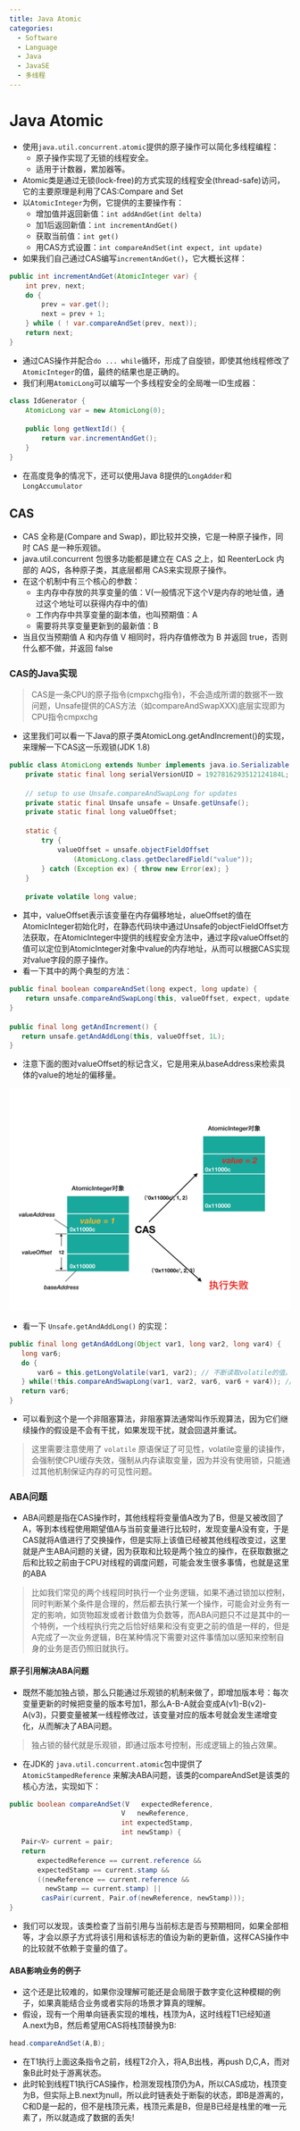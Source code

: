 ```yaml
---
title: Java Atomic
categories:
  - Software
  - Language
  - Java
  - JavaSE
  - 多线程
---
```

# Java Atomic

-   使用`java.util.concurrent.atomic`提供的原子操作可以简化多线程编程：
    -   原子操作实现了无锁的线程安全。
    -   适用于计数器，累加器等。
-   Atomic类是通过无锁(lock-free)的方式实现的线程安全(thread-safe)访问，它的主要原理是利用了CAS:Compare and Set
-   以`AtomicInteger`为例，它提供的主要操作有：
    -   增加值并返回新值：`int addAndGet(int delta)`
    -   加1后返回新值：`int incrementAndGet()`
    -   获取当前值：`int get()`
    -   用CAS方式设置：`int compareAndSet(int expect, int update)`
-   如果我们自己通过CAS编写`incrementAndGet()`，它大概长这样：

```java
public int incrementAndGet(AtomicInteger var) {
    int prev, next;
    do {
        prev = var.get();
        next = prev + 1;
    } while ( ! var.compareAndSet(prev, next));
    return next;
}
```

-   通过CAS操作并配合`do ... while`循环，形成了自旋锁，即使其他线程修改了`AtomicInteger`的值，最终的结果也是正确的。
-   我们利用`AtomicLong`可以编写一个多线程安全的全局唯一ID生成器：

```java
class IdGenerator {
    AtomicLong var = new AtomicLong(0);

    public long getNextId() {
        return var.incrementAndGet();
    }
}
```

-   在高度竞争的情况下，还可以使用Java 8提供的`LongAdder`和`LongAccumulator`

## CAS

-  CAS 全称是(Compare and Swap)，即比较并交换，它是一种原子操作，同时 CAS 是一种乐观锁。
-  java.util.concurrent 包很多功能都是建立在 CAS 之上，如 ReenterLock 内部的 AQS，各种原子类，其底层都用 CAS来实现原子操作。
-  在这个机制中有三个核心的参数：
    -  主内存中存放的共享变量的值：V(一般情况下这个V是内存的地址值，通过这个地址可以获得内存中的值)
    -  工作内存中共享变量的副本值，也叫预期值：A
    -  需要将共享变量更新到的最新值：B
-  当且仅当预期值 A 和内存值 V 相同时，将内存值修改为 B 并返回 true，否则什么都不做，并返回 false

### CAS的Java实现

>   CAS是一条CPU的原子指令(cmpxchg指令)，不会造成所谓的数据不一致问题，Unsafe提供的CAS方法（如compareAndSwapXXX)底层实现即为CPU指令cmpxchg

-   这里我们可以看一下Java的原子类AtomicLong.getAndIncrement()的实现，来理解一下CAS这一乐观锁(JDK 1.8)

```java
public class AtomicLong extends Number implements java.io.Serializable {
    private static final long serialVersionUID = 1927816293512124184L;

    // setup to use Unsafe.compareAndSwapLong for updates
    private static final Unsafe unsafe = Unsafe.getUnsafe();
    private static final long valueOffset;

    static {
        try {
            valueOffset = unsafe.objectFieldOffset
                (AtomicLong.class.getDeclaredField("value"));
        } catch (Exception ex) { throw new Error(ex); }
    }

    private volatile long value;
```

-   其中，valueOffset表示该变量在内存偏移地址，alueOffset的值在AtomicInteger初始化时，在静态代码块中通过Unsafe的objectFieldOffset方法获取，在AtomicInteger中提供的线程安全方法中，通过字段valueOffset的值可以定位到AtomicInteger对象中value的内存地址，从而可以根据CAS实现对value字段的原子操作。
-   看一下其中的两个典型的方法：

```java
public final boolean compareAndSet(long expect, long update) {
    return unsafe.compareAndSwapLong(this, valueOffset, expect, update);
}

public final long getAndIncrement() {
   return unsafe.getAndAddLong(this, valueOffset, 1L);
}
```

-   注意下面的图对valueOffset的标记含义，它是用来从baseAddress来检索具体的value的地址的偏移量。

<img src="https://raw.githubusercontent.com/LuShan123888/Files/main/Pictures/2021-06-12-6e8b1fe5d5993d17a4c5b69bb72ac51d89826.png" alt="img" style="zoom:50%;" />

-   看一下 `Unsafe.getAndAddLong()` 的实现：

```java
public final long getAndAddLong(Object var1, long var2, long var4) {
   long var6;
   do {
       var6 = this.getLongVolatile(var1, var2); // 不断读取volatile的值。
   } while(!this.compareAndSwapLong(var1, var2, var6, var6 + var4)); // 不断循环直到满足条件。
   return var6;
}
```

-   可以看到这个是一个非阻塞算法，非阻塞算法通常叫作乐观算法，因为它们继续操作的假设是不会有干扰，如果发现干扰，就会回退并重试。

>   这里需要注意使用了 `volatile` 原语保证了可见性，volatile变量的读操作，会强制使CPU缓存失效，强制从内存读取变量，因为并没有使用锁，只能通过其他机制保证内存的可见性问题。

### ABA问题

-   ABA问题是指在CAS操作时，其他线程将变量值A改为了B，但是又被改回了A，等到本线程使用期望值A与当前变量进行比较时，发现变量A没有变，于是CAS就将A值进行了交换操作，但是实际上该值已经被其他线程改变过，这里就是产生ABA问题的关键，因为获取和比较是两个独立的操作，在获取数据之后和比较之前由于CPU对线程的调度问题，可能会发生很多事情，也就是这里的ABA

>   比如我们常见的两个线程同时执行一个业务逻辑，如果不通过锁加以控制，同时判断某个条件是合理的，然后都去执行某一个操作，可能会对业务有一定的影响，如货物超发或者计数值为负数等，而ABA问题只不过是其中的一个特例，一个线程执行完之后恰好结果和没有变更之前的值是一样的，但是A完成了一次业务逻辑，B在某种情况下需要对这件事情加以感知来控制自身的业务是否仍照旧就执行。

#### 原子引用解决ABA问题

-   既然不能加独占锁，那么只能通过乐观锁的机制来做了，即增加版本号：每次变量更新的时候把变量的版本号加1，那么A-B-A就会变成A(v1)-B(v2)-A(v3)，只要变量被某一线程修改过，该变量对应的版本号就会发生递增变化，从而解决了ABA问题。

>   独占锁的替代就是乐观锁，即通过版本号控制，形成逻辑上的独占效果。

-   在JDK的 `java.util.concurrent.atomic`包中提供了 `AtomicStampedReference` 来解决ABA问题，该类的compareAndSet是该类的核心方法，实现如下：

```java
public boolean compareAndSet(V   expectedReference,
                            V   newReference,
                            int expectedStamp,
                            int newStamp) {
   Pair<V> current = pair;
   return
       expectedReference == current.reference &&
       expectedStamp == current.stamp &&
       ((newReference == current.reference &&
         newStamp == current.stamp) ||
        casPair(current, Pair.of(newReference, newStamp)));
}
```

-   我们可以发现，该类检查了当前引用与当前标志是否与预期相同，如果全部相等，才会以原子方式将该引用和该标志的值设为新的更新值，这样CAS操作中的比较就不依赖于变量的值了。

#### ABA影响业务的例子

-   这个还是比较难的，如果你没理解可能还是会局限于数字变化这种模糊的例子，如果真能结合业务或者实际的场景才算真的理解。
-   假设，现有一个用单向链表实现的堆栈，栈顶为A，这时线程T1已经知道A.next为B，然后希望用CAS将栈顶替换为B:

```java
head.compareAndSet(A,B);
```

-   在T1执行上面这条指令之前，线程T2介入，将A,B出栈，再push D,C,A，而对象B此时处于游离状态。
-   此时轮到线程T1执行CAS操作，检测发现栈顶仍为A，所以CAS成功，栈顶变为B，但实际上B.next为null，所以此时链表处于断裂的状态，即B是游离的，C和D是一起的，但不是栈顶元素，栈顶元素是B，但是B已经是栈里的唯一元素了，所以就造成了数据的丢失!